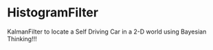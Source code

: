 # HistogramFilter
 KalmanFilter to locate a Self Driving Car in a 2-D world using Bayesian Thinking!!!
